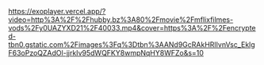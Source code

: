 https://exoplayer.vercel.app/?video=http%3A%2F%2Fhubby.bz%3A80%2Fmovie%2Fmflixfilmes-vods%2Fy0UAZYXD21%2F40033.mp4&cover=https%3A%2F%2Fencrypted-tbn0.gstatic.com%2Fimages%3Fq%3Dtbn%3AANd9GcRAkHRlIvnVsc_EklgF63oPzoQZAdOl-jjrkIv95dWQFKY8wmpNqHY8WFZo&s=10
